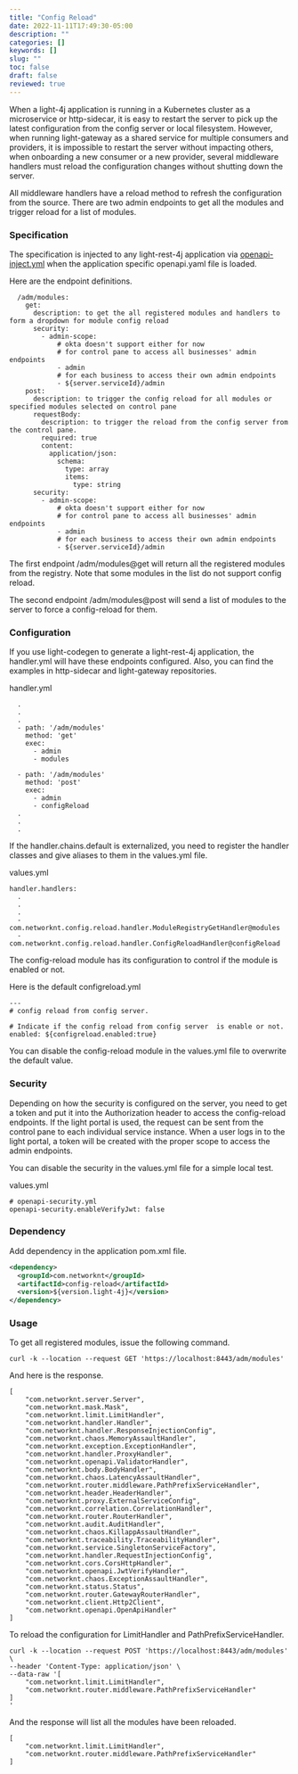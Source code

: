 ```yaml
---
title: "Config Reload"
date: 2022-11-11T17:49:30-05:00
description: ""
categories: []
keywords: []
slug: ""
toc: false
draft: false
reviewed: true
---
```


When a light-4j application is running in a Kubernetes cluster as a microservice or http-sidecar, it is easy to restart the server to pick up the latest configuration from the config server or local filesystem. However, when running light-gateway as a shared service for multiple consumers and providers, it is impossible to restart the server without impacting others, when onboarding a new consumer or a new provider, several middleware handlers must reload the configuration changes without shutting down the server.

All middleware handlers have a reload method to refresh the configuration from the source. There are two admin endpoints to get all the modules and trigger reload for a list of modules. 

### Specification

The specification is injected to any light-rest-4j application via [openapi-inject.yml](https://github.com/networknt/light-rest-4j/blob/master/openapi-meta/src/main/resources/config/openapi-inject.yml) when the application specific openapi.yaml file is loaded. 

Here are the endpoint definitions.

```
  /adm/modules:
    get:
      description: to get the all registered modules and handlers to form a dropdown for module config reload
      security:
        - admin-scope:
            # okta doesn't support either for now
            # for control pane to access all businesses' admin endpoints
            - admin
            # for each business to access their own admin endpoints
            - ${server.serviceId}/admin
    post:
      description: to trigger the config reload for all modules or specified modules selected on control pane
      requestBody:
        description: to trigger the reload from the config server from the control pane.
        required: true
        content:
          application/json:
            schema:
              type: array
              items:
                type: string
      security:
        - admin-scope:
            # okta doesn't support either for now
            # for control pane to access all businesses' admin endpoints
            - admin
            # for each business to access their own admin endpoints
            - ${server.serviceId}/admin
```

The first endpoint /adm/modules@get will return all the registered modules from the registry. Note that some modules in the list do not support config reload. 

The second endpoint /adm/modules@post will send a list of modules to the server to force a config-reload for them. 

### Configuration

If you use light-codegen to generate a light-rest-4j application, the handler.yml will have these endpoints configured. Also, you can find the examples in http-sidecar and light-gateway repositories. 

handler.yml

```
  .
  .
  .
  - path: '/adm/modules'
    method: 'get'
    exec:
      - admin
      - modules

  - path: '/adm/modules'
    method: 'post'
    exec:
      - admin
      - configReload
  .
  .
  .
```

If the handler.chains.default is externalized, you need to register the handler classes and give aliases to them in the values.yml file.

values.yml

```
handler.handlers:
  .
  .
  .
  - com.networknt.config.reload.handler.ModuleRegistryGetHandler@modules
  - com.networknt.config.reload.handler.ConfigReloadHandler@configReload
```

The config-reload module has its configuration to control if the module is enabled or not. 

Here is the default configreload.yml

```
---
# config reload from config server.

# Indicate if the config reload from config server  is enable or not.
enabled: ${configreload.enabled:true}
```

You can disable the config-reload module in the values.yml file to overwrite the default value. 

### Security

Depending on how the security is configured on the server, you need to get a token and put it into the Authorization header to access the config-reload endpoints. If the light portal is used, the request can be sent from the control pane to each individual service instance. When a user logs in to the light portal, a token will be created with the proper scope to access the admin endpoints. 

You can disable the security in the values.yml file for a simple local test. 

values.yml

```
# openapi-security.yml
openapi-security.enableVerifyJwt: false
```

### Dependency

Add dependency in the application pom.xml file.

```xml
<dependency>
  <groupId>com.networknt</groupId>
  <artifactId>config-reload</artifactId>
  <version>${version.light-4j}</version>
</dependency>
```

### Usage

To get all registered modules, issue the following command. 

```
curl -k --location --request GET 'https://localhost:8443/adm/modules'
```

And here is the response.

```
[
    "com.networknt.server.Server",
    "com.networknt.mask.Mask",
    "com.networknt.limit.LimitHandler",
    "com.networknt.handler.Handler",
    "com.networknt.handler.ResponseInjectionConfig",
    "com.networknt.chaos.MemoryAssaultHandler",
    "com.networknt.exception.ExceptionHandler",
    "com.networknt.handler.ProxyHandler",
    "com.networknt.openapi.ValidatorHandler",
    "com.networknt.body.BodyHandler",
    "com.networknt.chaos.LatencyAssaultHandler",
    "com.networknt.router.middleware.PathPrefixServiceHandler",
    "com.networknt.header.HeaderHandler",
    "com.networknt.proxy.ExternalServiceConfig",
    "com.networknt.correlation.CorrelationHandler",
    "com.networknt.router.RouterHandler",
    "com.networknt.audit.AuditHandler",
    "com.networknt.chaos.KillappAssaultHandler",
    "com.networknt.traceability.TraceabilityHandler",
    "com.networknt.service.SingletonServiceFactory",
    "com.networknt.handler.RequestInjectionConfig",
    "com.networknt.cors.CorsHttpHandler",
    "com.networknt.openapi.JwtVerifyHandler",
    "com.networknt.chaos.ExceptionAssaultHandler",
    "com.networknt.status.Status",
    "com.networknt.router.GatewayRouterHandler",
    "com.networknt.client.Http2Client",
    "com.networknt.openapi.OpenApiHandler"
]
```

To reload the configuration for LimitHandler and PathPrefixServiceHandler. 

```
curl -k --location --request POST 'https://localhost:8443/adm/modules' \
--header 'Content-Type: application/json' \
--data-raw '[
    "com.networknt.limit.LimitHandler",
    "com.networknt.router.middleware.PathPrefixServiceHandler"
]
'
```

And the response will list all the modules have been reloaded. 

```
[
    "com.networknt.limit.LimitHandler",
    "com.networknt.router.middleware.PathPrefixServiceHandler"
]
```



